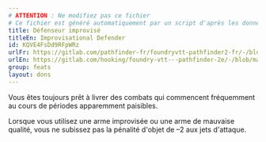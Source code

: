 ```yaml
---
# ATTENTION : Ne modifiez pas ce fichier
# Ce fichier est généré automatiquement par un script d'après les données du module Foundry VTT officiel et de sa traduction
title: Défenseur improvisé
titleEn: Improvisational Defender
id: KQVE4FsDd9RFpWRz
urlFr: https://gitlab.com/pathfinder-fr/foundryvtt-pathfinder2-fr/-/blob/master/data/feats/KQVE4FsDd9RFpWRz.htm
urlEn: https://gitlab.com/hooking/foundry-vtt---pathfinder-2e/-/blob/master/packs/data/feats.db/improvisational-defender.json
group: feats
layout: dons
---
```

Vous êtes toujours prêt à livrer des combats qui commencent fréquemment au cours de périodes apparemment paisibles.

Lorsque vous utilisez une arme improvisée ou une arme de mauvaise qualité, vous ne subissez pas la pénalité d'objet de –2 aux jets d'attaque.


